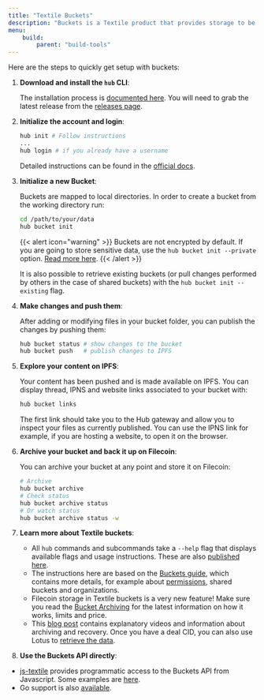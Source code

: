 ```yaml
---
title: "Textile Buckets"
description: "Buckets is a Textile product that provides storage to be used in a very similar fashion as standard cloud storage, but using IPFS and Filecoin under the hood."
menu:
    build:
        parent: "build-tools"
---
```


Here are the steps to quickly get setup with buckets:

1. **Download and install the `hub` CLI**:

   The installation process is [documented here](https://docs.textile.io/hub/accounts/). You will need to grab the latest release from the [releases page](https://github.com/textileio/textile/releases/latest).

1. **Initialize the account and login**:

   ```sh
   hub init # Follow instructions
   ...
   hub login # if you already have a username
   ```

   Detailed instructions can be found in the [official docs](https://docs.textile.io/hub/accounts/#account-setup).

1. **Initialize a new Bucket**:

   Buckets are mapped to local directories. In order to create a bucket from the working directory run:

   ```sh
   cd /path/to/your/data
   hub bucket init
   ```

   {{< alert icon="warning" >}}
   Buckets are not encrypted by default. If you are going to store sensitive data, use the `hub bucket init --private` option. [Read more here](https://docs.textile.io/buckets/#encryption).
   {{< /alert >}}

   It is also possible to retrieve existing buckets (or pull changes performed by others in the case of shared buckets) with the `hub bucket init --existing` flag.

1. **Make changes and push them**:

   After adding or modifying files in your bucket folder, you can publish the changes by pushing them:

   ```sh
   hub bucket status # show changes to the bucket
   hub bucket push   # publish changes to IPFS
   ```

1. **Explore your content on IPFS**:

   Your content has been pushed and is made available on IPFS. You can display thread, IPNS and website links associated to your bucket with:

   ```sh
   hub bucket links
   ```

   The first link should take you to the Hub gateway and allow you to inspect your files as currently published. You can use the IPNS link for example, if you are hosting a website, to open it on the browser.

1. **Archive your bucket and back it up on Filecoin**:

   You can archive your bucket at any point and store it on Filecoin:

   ```sh
   # Archive
   hub bucket archive
   # Check status
   hub bucket archive status
   # Or watch status
   hub bucket archive status -w
   ```

1. **Learn more about Textile buckets**:

   - All `hub` commands and subcommands take a `--help` flag that displays available flags and usage instructions. These are also [published here](https://docs.textile.io/hub/cli/hub_buck/).
   - The instructions here are based on the [Buckets guide](https://docs.textile.io/buckets/), which contains more details, for example about [permissions](https://docs.textile.io/buckets/permissions/), shared buckets and organizations.
   - Filecoin storage in Textile buckets is a very new feature! Make sure you read the [Bucket Archiving](https://docs.textile.io/buckets/archiving/) for the latest information on how it works, limits and price.
   - This [blog post](https://blog.textile.io/buckets-diffing-syncing-archiving/) contains explanatory videos and information about archiving and recovery. Once you have a deal CID, you can also use Lotus to [retrieve the data](https://lotus.filecoin.io/docs/developers/retrieve-data/).

1. **Use the Buckets API directly**:

- [js-textile](https://textileio.github.io/js-textile/docs/hub.buckets) provides programmatic access to the Buckets API from Javascript. Some examples are [here](https://github.com/textileio/js-examples).
- Go support is also [available](https://docs.textile.io/tutorials/go/getting-started/).
